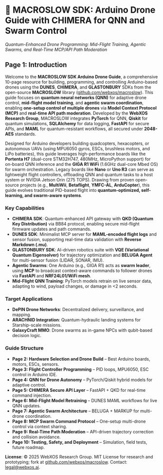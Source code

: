# 🐪 MACROSLOW SDK: Arduino Drone Guide with CHIMERA for QNN and Swarm Control
*Quantum-Enhanced Drone Programming: Mid-Flight Training, Agentic Swarms, and Real-Time MCP/API Path Moderation*

## Page 1: Introduction
Welcome to the **MACROSLOW SDK Arduino Drone Guide**, a comprehensive 10-page resource for building, programming, and controlling Arduino-based drones using the **DUNES**, **CHIMERA**, and **GLASTONBURY** SDKs from the open-source **MACROSLOW** library ([github.com/webxos/macroslow](https://github.com/webxos/macroslow)). This guide focuses on **quantum neural networks (QNN)** for adaptive drone control, **mid-flight model training**, and **agentic swarm coordination**, enabling **one-setup control of multiple drones** via **Model Context Protocol (MCP)** and **real-time API path moderation**. Developed by the **WebXOS Research Group**, MACROSLOW integrates **PyTorch** for QNN, **Qiskit** for quantum simulations, **SQLAlchemy** for data logging, **FastAPI** for secure APIs, and **MAML** for quantum-resistant workflows, all secured under **2048-AES** standards.

Designed for Arduino developers building quadcopters, hexacopters, or autonomous UAVs (using MPU6050 gyros, ESCs, brushless motors, and LiPo batteries), this guide leverages high-performance boards like the **Portenta H7** (dual-core STM32H747, 480MHz, MicroPython support) for on-board QNN inference and the **GIGA R1 WiFi** (1.6GHz dual-core Mbed OS) for swarm orchestration. Legacy boards like **Nano** or **Uno R3** can serve as lightweight flight controllers, offloading QNN and quantum tasks to a host system or NVIDIA Jetson Orin (275 TOPS). Drawing from proven open-source projects (e.g., **MultiWii**, **Betaflight**, **YMFC-AL**, **ArduCopter**), this guide evolves traditional PID-based flight into **quantum-optimized, self-learning, and swarm-aware systems**.

### Key Capabilities
- **CHIMERA SDK**: Quantum-enhanced API gateway with **QKD (Quantum Key Distribution)** via BB84 protocol, enabling secure mid-flight firmware updates and path commands.
- **DUNES SDK**: Minimalist MCP server for **MAML-encoded flight logs** and sensor fusion, supporting real-time data validation with **Reverse Markdown (.mu)**.
- **GLASTONBURY SDK**: AI-driven robotics suite with **VQE (Variational Quantum Eigensolver)** for trajectory optimization and **BELUGA Agent** for multi-sensor fusion (LIDAR, SONAR, IMU).
- **Agentic Swarms**: One Arduino (e.g., GIGA R1) acts as **swarm leader**, using **MCP** to broadcast context-aware commands to follower drones via **FastAPI** and **NRF24L01/WiFi mesh**.
- **Mid-Flight QNN Training**: PyTorch models retrain on live sensor data, adapting to wind, payload changes, or damage in <2 seconds.

### Target Applications
- **DePIN Drone Networks**: Decentralized delivery, surveillance, and mapping.
- **ARACHNID Integration**: Quantum-hydraulic landing systems for Starship-scale missions.
- **GalaxyCraft MMO**: Drone swarms as in-game NPCs with qubit-based decision logic.

### Guide Structure
- **Page 2: Hardware Selection and Drone Build** – Best Arduino boards, motors, ESCs, sensors.
- **Page 3: Flight Controller Programming** – PID loops, MPU6050, ESC control in Arduino IDE.
- **Page 4: QNN for Drone Autonomy** – PyTorch/Qiskit hybrid models for adaptive control.
- **Page 5: CHIMERA Secure API Layer** – FastAPI + QKD for real-time command injection.
- **Page 6: Mid-Flight Model Retraining** – DUNES MAML workflows for live QNN updates.
- **Page 7: Agentic Swarm Architecture** – BELUGA + MARKUP for multi-drone coordination.
- **Page 8: MCP Swarm Command Protocol** – One-setup multi-drone control via context sharing.
- **Page 9: Real-Time Path Moderation** – API-driven trajectory correction and collision avoidance.
- **Page 10: Testing, Safety, and Deployment** – Simulation, field tests, future roadmap.

**License**: © 2025 WebXOS Research Group. MIT License for research and prototyping; fork at [github.com/webxos/macroslow](https://github.com/webxos/macroslow). Contact: legal@webxos.ai.